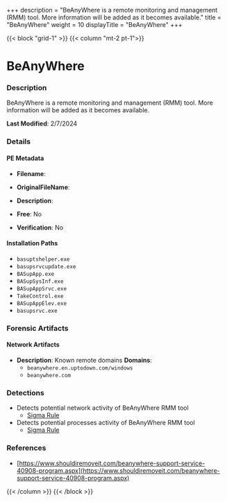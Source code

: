 +++
description = "BeAnyWhere is a remote monitoring and management (RMM) tool. More information will be added as it becomes available."
title = "BeAnyWhere"
weight = 10
displayTitle = "BeAnyWhere"
+++


{{< block "grid-1" >}}
{{< column "mt-2 pt-1">}}

# BeAnyWhere


### Description

BeAnyWhere is a remote monitoring and management (RMM) tool. More information will be added as it becomes available.



**Last Modified**: 2/7/2024

### Details


#### PE Metadata
- **Filename**: 
- **OriginalFileName**: 
- **Description**: 


- **Free**: No

- **Verification**: No




#### Installation Paths
- `basuptshelper.exe`
- `basupsrvcupdate.exe`
- `BASupApp.exe`
- `BASupSysInf.exe`
- `BASupAppSrvc.exe`
- `TakeControl.exe`
- `BASupAppElev.exe`
- `basupsrvc.exe`

### Forensic Artifacts




#### Network Artifacts
- **Description**: Known remote domains  **Domains**:
    - `beanywhere.en.uptodown.com/windows`
    - `beanywhere.com`


### Detections
- Detects potential network activity of BeAnyWhere RMM tool
  - [Sigma Rule](https://github.com/magicsword-io/LOLRMM/blob/main/detections/sigma/beanywhere_network_sigma.yml)
- Detects potential processes activity of BeAnyWhere RMM tool
  - [Sigma Rule](https://github.com/magicsword-io/LOLRMM/blob/main/detections/sigma/beanywhere_processes_sigma.yml)

### References
- [https://www.shouldiremoveit.com/beanywhere-support-service-40908-program.aspx](https://www.shouldiremoveit.com/beanywhere-support-service-40908-program.aspx)



{{< /column >}}
{{< /block >}}
